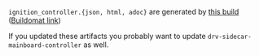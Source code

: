 `ignition_controller.{json, html, adoc}` are generated by
[this build](https://github.com/oxidecomputer/quartz/runs/9406911408)
([Buildomat link](https://buildomat.eng.oxide.computer/wg/0/details/01GHG9SXXWYAK3VVA3XJNG9BVS/zs8TtxH9F98c4tjmGcQlp7xzZ6WJiDyxjSmrG7wwQAvmVqGn/01GHG9T67VKGMNZ84RPQAGNF1N))

If you updated these artifacts you probably want to update `drv-sidecar-mainboard-controller` as well.
